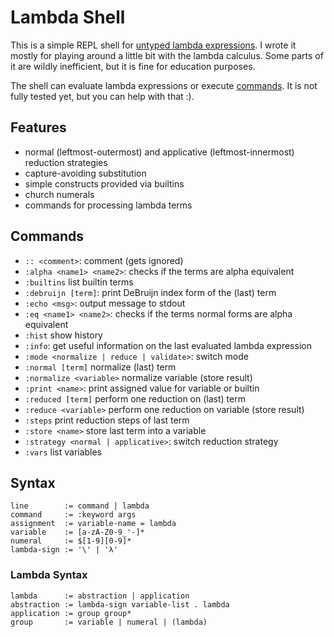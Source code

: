 # Lambda Shell
This is a simple REPL shell for [untyped lambda expressions](https://en.wikipedia.org/wiki/Lambda_calculus).
I wrote it mostly for playing around a little bit with the lambda calculus.
Some parts of it are wildly inefficient, but it is fine for education purposes.

The shell can evaluate lambda expressions or execute [commands](#commands).
It is not fully tested yet, but you can help with that :).

## Features
* normal (leftmost-outermost) and applicative (leftmost-innermost) reduction strategies
* capture-avoiding substitution
* simple constructs provided via builtins
* church numerals
* commands for processing lambda terms

## Commands
* `:: <comment>`: comment (gets ignored)
* `:alpha <name1> <name2>`: checks if the terms are alpha equivalent
* `:builtins` list builtin terms
* `:debruijn [term]`: print DeBruijn index form of the (last) term
* `:echo <msg>`: output message to stdout
* `:eq <name1> <name2>`: checks if the terms normal forms are alpha equivalent
* `:hist` show history
* `:info`: get useful information on the last evaluated lambda expression
* `:mode <normalize | reduce | validate>`: switch mode
* `:normal [term]` normalize (last) term
* `:normalize <variable>` normalize variable (store result)
* `:print <name>`: print assigned value for variable or builtin
* `:reduced [term]` perform one reduction on (last) term
* `:reduce <variable>` perform one reduction on variable (store result)
* `:steps` print reduction steps of last term
* `:store <name>` store last term into a variable
* `:strategy <normal | applicative>`: switch reduction strategy
* `:vars` list variables

## Syntax
```
line        := command | lambda
command     := :keyword args
assignment  := variable-name = lambda
variable    := [a-zA-Z0-9_'-]*
numeral     := $[1-9][0-9]*
lambda-sign := '\' | 'λ'
```

### Lambda Syntax
```
lambda      := abstraction | application
abstraction := lambda-sign variable-list . lambda
application := group group*
group       := variable | numeral | (lambda)
```

